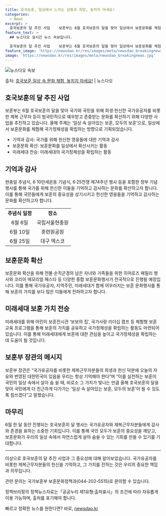 ```yaml
---
title: 호국보훈, 일상에서 느끼는 감동과 희망, 놓치지 마세요!
categories:
  - News
excerpt: >
  호국보훈의 달 추진 사업    보훈부는 6월 호국보훈의 달을 맞아 일상에서 보훈문화를 체험해 국가와 국민을 …
feature_text: >
  ## 뉴스다오 실시간 뉴스 속보입니다.

  호국보훈의 달 추진 사업    보훈부는 6월 호국보훈의 달을 맞아 일상에서 보훈문화를 체험해 국가와 국민을 …
feature_image: 'https://newsdao.kr/res/images/meta/newsdao_breakingnews.jpg'
image: 'https://newsdao.kr/res/images/meta/newsdao_breakingnews.jpg'
---
```


![뉴스다오 속보](https://newsdao.kr/res/images/meta/newsdao_breakingnews.jpg)

<p>출처: <a href="https://newsdao.kr/3984" rel="dofollow">호국보훈 일상 속 문화 체험, 놓치지 마세요!</a> | 뉴스다오</p>

<h2 data-ke-size="size26">호국보훈의 달 추진 사업</h2>
<p data-ke-size="size16">보훈부는 6월 호국보훈의 달을 맞아 국가와 국민을 위해 희생·헌신한 국가유공자를 비롯한 제복 근무자 등이 범국민적으로 예우받고 존중받는 문화를 확산하기 위해 다양한 사업을 추진하고 있습니다. 올해 주제는 ‘일상 속 살아있는 보훈, 모두의 보훈’으로, 일상에서 보훈문화를 체험해 국가정체성을 확립하는 방향으로 기획되었습니다.</p>
<ul>
	<li>기억과 감사: 국가를 위해 헌신한 영웅들에 대한 기억과 감사</li>
	<li>보훈문화 확산: 보훈문화를 일상에서 확산시키는 활동</li>
	<li>미래세대 전승: 미래세대의 국가정체성을 확립하는 활동</li>
</ul>

<h2 data-ke-size="size26">기억과 감사</h2>
<p data-ke-size="size16">현충일 추념식, 6·10만세운동 기념식, 6·25전쟁 제74주년 행사 등을 포함한 정부 기념행사를 통해 국가를 위해 헌신한 이들을 기억하고 감사하는 문화를 확산하고자 합니다. 이를 통해 국민들에게 보훈의 중요성을 상기시키고 헌신한 영웅들을 기억하고 감사하는 문화를 확산하고자 합니다.</p>
<table>
	<tr>
		<td style="text-align: center; height: 17px;"><b>추념식 일정</b></td>
		<td style="text-align: center; height: 17px;"><b>장소</b></td>
	</tr>
	<tr>
		<td style="text-align: center; height: 17px;">6월 6일</td>
		<td style="text-align: center; height: 17px;">국립서울현충원</td>
	</tr>
	<tr>
		<td style="text-align: center; height: 17px;">6월 10일</td>
		<td style="text-align: center; height: 17px;">훈련원공원</td>
	</tr>
	<tr>
		<td style="text-align: center; height: 17px;">6월 25일</td>
		<td style="text-align: center; height: 17px;">대구 엑스코</td>
	</tr>
</table>

<h2 data-ke-size="size26">보훈문화 확산</h2>
<p data-ke-size="size16">보훈문화 확산을 위해 전몰·순직군경의 남은 자녀와 가족들을 위한 히어로즈 패밀리 행사와 코리아 메모리얼 페스타 등 다양한 종합 보훈문화행사가 전국적으로 진행될 예정입니다. 이를 통해 국가유공자, 지역주민, 미래세대가 함께 어우러지는 보훈 문화행사를 통해 보훈의 가치를 보다 많은 이들에게 전파하고자 합니다.</p>

<h2 data-ke-size="size26">미래세대 보훈 가치 전승</h2>
<p data-ke-size="size16">미래세대를 위해 어린이 보훈전시관 ‘보보의 집’, 국가사랑 리더십 캠프 등 체험형 보훈 교육 프로그램을 통해 보훈의 가치를 공유하고 국가정체성을 확립하는 활동도 마련되어 있습니다. 이를 통해 미래세대에게 보훈에 대한 관심을 높이고 국가정체성을 확립하는 데 도움이 될 것입니다.</p>

<h2 data-ke-size="size26">보훈부 장관의 메시지</h2>
<p data-ke-size="size16">보훈부 장관은 “국가유공자를 비롯한 제복근무자분들의 희생과 헌신 덕분에 오늘의 자유와 번영된 대한민국이 있음을 우리는 항상 기억해야 한다”며 “이를 실천하는 보훈이 국민의 일상 속에서 살아 숨 쉴 때, 비로소 그 가치가 빛나는 만큼 올해 호국보훈의 달을 맞아 국민에게 더 친근하게 다가가는 ‘일상 속 살아있는 보훈, 모두의 보훈’이 될 수 있도록 힘쓰겠다”고 말했습니다.</p>

<h2 data-ke-size="size26">마무리</h2>
<p data-ke-size="size16">6월 한 달 동안 진행되는 호국보훈의 달 행사는 국가유공자와 제복근무자분들에게 감사와 존경을 표하는 소중한 기회입니다. 이를 통해 국민 모두가 보훈의 중요성을 깨닫고, 보훈문화가 우리의 일상 속에서 자연스럽게 살아 숨쉴 수 있는 기회를 만들 수 있기를 기대합니다.</p>

<hr>

<p data-ke-size="size16">이상으로 호국보훈의 달 추진 사업과 그 중요성에 대해 알아보았습니다. 국가유공자를 비롯한 제복근무자분들의 헌신을 기억하고, 그 가치를 전하는 것은 우리의 중요한 책임과 의무입니다.</p>
<p data-ke-size="size16">관련 문의는 국가보훈부 보훈문화정책과(044-202-5515)로 문의할 수 있습니다.</p>
<p data-ke-size="size16">정책브리핑의 정책뉴스자료는「공공누리 제1유형:출처표시」의 조건에 따라 자유롭게 이용 가능하며, 출처를 표기해야 합니다.</p> 

빠르고 정확한 뉴스를 원한다면? 바로, <a href="https://newsdao.kr" rel="dofollow">newsdao.kr</a>


